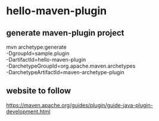 # hello-maven-plugin

## generate maven-plugin project 
mvn archetype:generate \
  -DgroupId=sample.plugin \
  -DartifactId=hello-maven-plugin \
  -DarchetypeGroupId=org.apache.maven.archetypes \
  -DarchetypeArtifactId=maven-archetype-plugin

## website to follow 
https://maven.apache.org/guides/plugin/guide-java-plugin-development.html